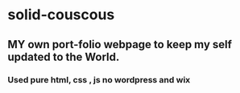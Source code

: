 # solid-couscous
## MY own port-folio webpage to keep my self updated to the World.
### Used pure html, css , js no wordpress and wix
